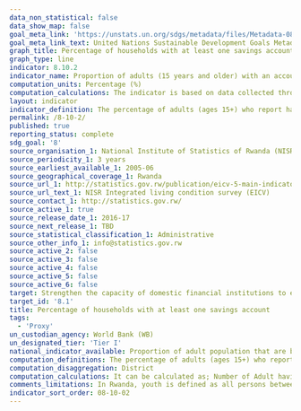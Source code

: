 ```yaml
---
data_non_statistical: false
data_show_map: false
goal_meta_link: 'https://unstats.un.org/sdgs/metadata/files/Metadata-08-10-02.pdf'
goal_meta_link_text: United Nations Sustainable Development Goals Metadata (PDF 210KB)
graph_title: Percentage of households with at least one savings account 
graph_type: line
indicator: 8.10.2
indicator_name: Proportion of adults (15 years and older) with an account at a bank or other financial institution or with a mobile-money-service provider
computation_units: Percentage (%)
computation_calculations: The indicator is based on data collected through individual level surveys in with representative samples. Appropriate sampling weights are used in calculating country-level aggregates
layout: indicator
indicator_definition: The percentage of adults (ages 15+) who report having an account (by themselves or together with someone else) at a bank or another type of financial institution or personally using a mobile money service in the past 12 months. 
permalink: /8-10-2/
published: true
reporting_status: complete
sdg_goal: '8'
source_organisation_1: National Institute of Statistics of Rwanda (NISR)
source_periodicity_1: 3 years 
source_earliest_available_1: 2005-06
source_geographical_coverage_1: Rwanda
source_url_1: http://statistics.gov.rw/publication/eicv-5-main-indicators-report-201617
source_url_text_1: NISR Integrated living condition survey (EICV)
source_contact_1: http://statistics.gov.rw/ 
source_active_1: true
source_release_date_1: 2016-17
source_next_release_1: TBD
source_statistical_classification_1: Administrative
source_other_info_1: info@statistics.gov.rw
source_active_2: false
source_active_3: false
source_active_4: false
source_active_5: false
source_active_6: false
target: Strengthen the capacity of domestic financial institutions to encourage and expand access to banking, insurance and financial services for all
target_id: '8.1'
title: Percentage of households with at least one savings account
tags:
  - 'Proxy'
un_custodian_agency: World Bank (WB)
un_designated_tier: 'Tier I'
national_indicator_available: Proportion of adult population that are banked by districts
computation_definitions: The percentage of adults (ages 15+) who report having an account (by themselves or together with someone else) at a bank or another type of financial institution or personally using a mobile money service in the past 12 months.
computation_disaggregation: District
computation_calculations: It can be calculated as; Number of Adult having an account at bank or other type of institutions divided by the total adult population multiplied by 100.
comments_limitations: In Rwanda, youth is defined as all persons between the ages is 16-24 years.
indicator_sort_order: 08-10-02
---
```

